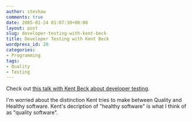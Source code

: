 ```yaml
---
author: steshaw
comments: true
date: 2005-01-24 01:07:30+00:00
layout: post
slug: developer-testing-with-kent-beck
title: Developer Testing with Kent Beck
wordpress_id: 20
categories:
- Programming
tags:
- Quality
- Testing
---
```


Check out [this talk with Kent Beck about developer testing](http://www.itconversations.com/shows/detail301.html).

I'm worried about the distinction Kent tries to make between Quality and Healthy software. Kent's decription of "healthy software" is what I think of as "quality software".
